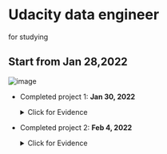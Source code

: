 # Udacity data engineer
for studying

## Start from Jan 28,2022
![image](https://user-images.githubusercontent.com/39981269/152457639-17ebd08f-677a-4f19-b4ee-872ee4c2d683.png)

- Completed project 1: **Jan 30, 2022** 
    <details><summary>Click for Evidence</summary>
    <p>

    ![image](https://user-images.githubusercontent.com/39981269/151736670-40ffa935-e71f-4ab2-8757-9d43a62c9196.png)

    ![review udacity com_](https://user-images.githubusercontent.com/39981269/151736579-cac74d42-4980-404f-a362-583dcb28c5d4.png)

    - Code review
    ![review udacity com_ (1)](https://user-images.githubusercontent.com/39981269/151736765-0020ac29-ed22-4188-bc92-5d54df83643e.png)

    </p>
    </details>
    
 - Completed project 2: **Feb 4, 2022** 
    <details><summary>Click for Evidence</summary>
    <p>

    ![image](https://user-images.githubusercontent.com/39981269/152457867-6803c84b-36c2-4222-a5cc-624b0e25fc41.png)

    ![review udacity com_ (3)](https://user-images.githubusercontent.com/39981269/152457916-37f25578-66cf-4ec8-8d29-b0d33943a70e.png)


    - Code review
    ![review udacity com_ (4)](https://user-images.githubusercontent.com/39981269/152458022-82285680-30b2-4064-88ea-de82667b4e7e.png)

    </p>
    </details>
